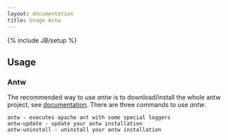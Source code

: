 ```yaml
---
layout: documentation
title: Usage Antw
---
```

{% include JB/setup %}

## Usage

### Antw
The recommended way to use *antw* is to download/install the whole antw project, see [documentation](/documentation/get-remove/installation.html). 
There are three commands to use *antw*.

    antw - executes apache ant with some special loggers
    antw-update - update your antw installation
    antw-uninstall - uninstall your antw installation
